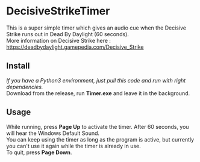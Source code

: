 # DecisiveStrikeTimer

This is a super simple timer which gives an audio cue when the Decisive Strike runs out in Dead By Daylight (60 seconds).  
More information on Decisive Strike here : https://deadbydaylight.gamepedia.com/Decisive_Strike  

## Install  

*If you have a Python3 environment, just pull this code and run with right dependencies.*  
Download from the release, run **Timer.exe** and leave it in the background.  

## Usage  

While running, press **Page Up** to activate the timer. After 60 seconds, you will hear the Windows Default Sound.  
You can keep using the timer as long as the program is active, but currently you can't use it again while the timer is already in use.  
To quit, press **Page Down**.  
